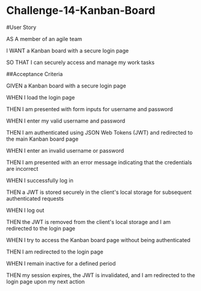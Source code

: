 # Challenge-14-Kanban-Board

#User Story

AS A member of an agile team

I WANT a Kanban board with a secure login page

SO THAT I can securely access and manage my work tasks

##Acceptance Criteria

GIVEN a Kanban board with a secure login page

WHEN I load the login page

THEN I am presented with form inputs for username and password

WHEN I enter my valid username and password

THEN I am authenticated using JSON Web Tokens (JWT) and redirected to the main Kanban board page

WHEN I enter an invalid username or password

THEN I am presented with an error message indicating that the credentials are incorrect

WHEN I successfully log in

THEN a JWT is stored securely in the client's local storage for subsequent authenticated requests

WHEN I log out

THEN the JWT is removed from the client's local storage and I am redirected to the login page

WHEN I try to access the Kanban board page without being authenticated

THEN I am redirected to the login page

WHEN I remain inactive for a defined period

THEN my session expires, the JWT is invalidated, and I am redirected to the login page upon my next action